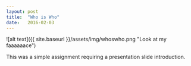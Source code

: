```yaml
---
layout: post
title:  "Who is Who"
date:   2016-02-03
---
```


![alt text]({{ site.baseurl }}/assets/img/whoswho.png "Look at my faaaaaace")

This was a simple assignment requiring a presentation slide introduction.
